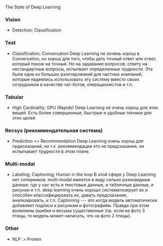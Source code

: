 The State of Deep Learning

### Vision
* Detection; Classification

### Test
* Classification; Conversation
Deep Learning не хочень хорош в Conversation, он хорош для того, чтобы дать точный ответ или ответ, который похож на точный. Но на задавание вопросов, ответу на нестандартные вопросы, испытвает определенные трудности. Эта была одна из больших разочарований для частных компаний, которые надеялись использовать эту систему вместо своих сотрудников в качестве чат-ботов, операционистов и т.п.

### Tabular
* High Cardinality; GPU (Rapids)
Deep Learning не очень хорош для этих вещей. Есть более совершенные, быстрые и удобные техники для этих целей

### Recsys (рекоммендательная система)
* Prediction <> Recommendation
Deep Learning очень хорош для прдесказаний, но т.к. рекоммендации это не предсказания, он испытывает трудности в этом плане.

### Multi-modal
* Labeling; Captioning; Human in the loop
В этой сфере у Deep Learning нет соперников. multi-modal имеется в виду сильно разновидные данные: где у нас есть и текстовые данные, и табличные данные, и рисунки и т.п. deep learning очень хорошо систематизирует их и способен классифицировать их, давать предсказания, анализировать, и т.п.
Captioning --- это когда модель автоматически добавляет подписи к рисункам и фотографиям. Правда при этом возможны ошибки и весьма существенные (пр. если на фото 3 птицы, то модель может написать, что на фото 2 птицы).

### Other
* NLP .> Protein
